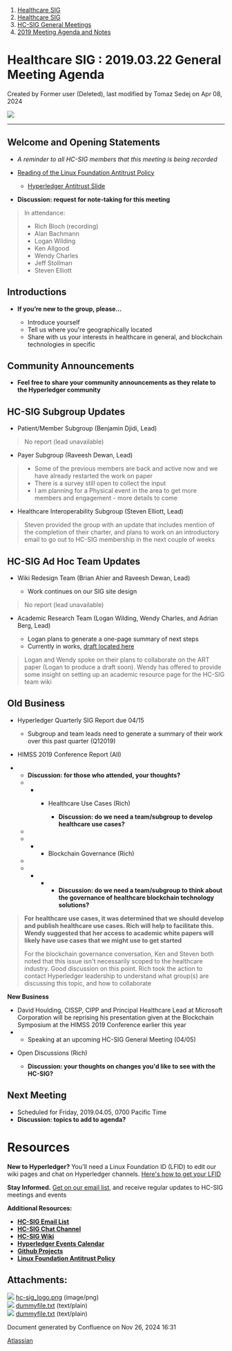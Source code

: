 1. [Healthcare SIG](index.html)
2. [Healthcare SIG](Healthcare-SIG_20545573.html)
3. [HC-SIG General Meetings](HC-SIG-General-Meetings_20545763.html)
4. [2019 Meeting Agenda and Notes](2019-Meeting-Agenda-and-Notes_20555030.html)

# Healthcare SIG : 2019.03.22 General Meeting Agenda

Created by Former user (Deleted), last modified by Tomaz Sedej on Apr 08, 2024

![](attachments/20550783/20562221.png?width=700)

* * *

## **Welcome and Opening Statements**

- *A reminder to all HC-SIG members that this meeting is being recorded*
- [Reading of the Linux Foundation Antitrust Policy](https://www.linuxfoundation.org/antitrust-policy "https://www.linuxfoundation.org/antitrust-policy")
  
  - [Hyperledger Antitrust Slide](https://tinyurl.com/HL-antitrust-slide "https://tinyurl.com/HL-antitrust-slide")
- **Discussion: request for note-taking for this meeting**

> In attendance:
> 
> - Rich Bloch (recording)
> - Alan Bachmann
> - Logan Wilding
> - Ken Allgood
> - Wendy Charles
> - Jeff Stollman
> - Steven Elliott

## **Introductions**

- **If you’re new to the group, please…**
  
  - Introduce yourself
  - Tell us where you're geographically located
  - Share with us your interests in healthcare in general, and blockchain technologies in specific

## **Community Announcements**

- **Feel free to share your community announcements as they relate to the Hyperledger community**

## **HC-SIG Subgroup Updates**

- Patient/Member Subgroup (Benjamin Djidi, Lead)

> No report (lead unavailable)

- Payer Subgroup (Raveesh Dewan, Lead)

<!--THE END-->

> - Some of the previous members are back and active now and we have already restarted the work on paper
> - There is a survey still open to collect the input
> - I am planning for a Physical event in the area to get more members and engagement - more details to come
> 
> <!--THE END-->

- Healthcare Interoperability Subgroup (Steven Elliott, Lead)

> Steven provided the group with an update that includes mention of the completion of their charter, and plans to work on an introductory email to go out to HC-SIG membership in the next couple of weeks

## **HC-SIG Ad Hoc Team Updates**

- Wiki Redesign Team (Brian Ahier and Raveesh Dewan, Lead)
  
  - Work continues on our SIG site design

> No report (lead unavailable)

- Academic Research Team (Logan Wilding, Wendy Charles, and Adrian Berg, Lead)
  
  - Logan plans to generate a one-page summary of next steps
  - Currently in works, [draft located here](https://drive.google.com/open?id=1q-d8rGcRK2k_sq4xMUGinwhqwRYg-HOPK0vggaq7XkU)

> Logan and Wendy spoke on their plans to collaborate on the ART paper (Logan to produce a draft soon). Wendy has offered to provide some insight on setting up an academic resource page for the HC-SIG team wiki

## **Old Business**

- Hyperledger Quarterly SIG Report due 04/15
  
  - Subgroup and team leads need to generate a summary of their work over this past quarter (Q12019)
- HIMSS 2019 Conference Report (All)

<!--THE END-->

- - **Discussion: for those who attended, your thoughts?**
  - - - Healthcare Use Cases (Rich)
        
        - **Discussion: do we need a team/subgroup to develop healthcare use cases?**
  - <!--THE END-->
  - - - Blockchain Governance (Rich)
  - <!--THE END-->
  - - - - **Discussion: do we need a team/subgroup to think about the governance of healthcare blockchain technology solutions?**

> **For healthcare use cases, it was determined that we should develop and publish healthcare use cases. Rich will help to facilitate this. Wendy suggested that her access to academic white papers will likely have use cases that we might use to get started**
> 
> For the blockchain governance conversation, Ken and Steven both noted that this issue isn't necessarily scoped to the healthcare industry. Good discussion on this point. Rich took the action to contact Hyperledger leadership to understand what group(s) are discussing this topic, and how to collaborate

**New Business**

- David Houlding, CISSP, CIPP and Principal Healthcare Lead at Microsoft Corporation will be reprising his presentation given at the Blockchain Symposium at the HIMSS 2019 Conference earlier this year
- - Speaking at an upcoming HC-SIG General Meeting (04/05)

<!--THE END-->

- Open Discussions (Rich)
  
  - **Discussion: your thoughts on changes you'd like to see with the HC-SIG?**

## **Next Meeting**

- Scheduled for Friday, 2019.04.05, 0700 Pacific Time
- **Discussion: topics to add to agenda?**

# **Resources**

**New to Hyperledger?** You'll need a Linux Foundation ID (LFID) to edit our wiki pages and chat on Hyperledger channels. [Here's how to get your LFID](https://www.youtube.com/watch?v=EEc4JRyaAoA)

**Stay Informed.** [Get on our email list](https://lists.hyperledger.org/g/healthcare-sig), and receive regular updates to HC-SIG meetings and events

**Additional Resources:**

- [**HC-SIG Email List**](https://lists.hyperledger.org/g/healthcare-sig)
- [**HC-SIG Chat Channel**](https://chat.hyperledger.org/channel/healthcare-sig)
- [**HC-SIG Wiki**](https://lf-hyperledger.atlassian.net/wiki/display/HCSIG/)
- [**Hyperledger Events Calendar**](https://lf-hyperledger.atlassian.net/wiki/display/HYP/Calendar+of+Public+Meetings)
- [**Github Projects**](https://github.com/hyperledger)
- [**Linux Foundation Antitrust Policy**](https://www.linuxfoundation.org/antitrust-policy)

## Attachments:

![](images/icons/bullet_blue.gif) [hc-sig\_logo.png](attachments/20550783/20562221.png) (image/png)  
![](images/icons/bullet_blue.gif) [dummyfile.txt](attachments/20550783/20562222.txt) (text/plain)  
![](images/icons/bullet_blue.gif) [dummyfile.txt](attachments/20550783/20562249.txt) (text/plain)

Document generated by Confluence on Nov 26, 2024 16:31

[Atlassian](http://www.atlassian.com/)
